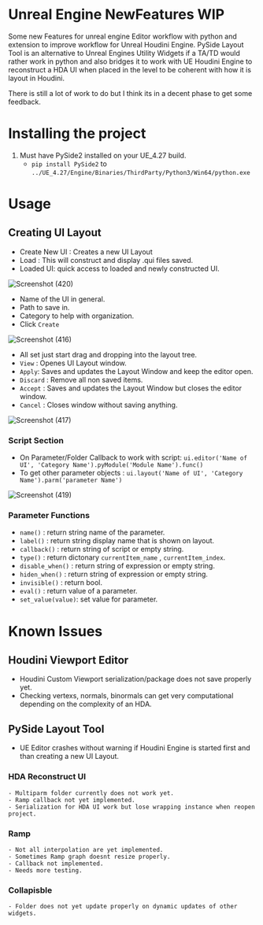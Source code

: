 # Unreal Engine NewFeatures WIP

Some new Features for unreal engine Editor workflow with python and extension to improve workflow for Unreal Houdini Engine.
PySide Layout Tool is an alternative to Unreal Engines Utility Widgets if a TA/TD would rather work in python and also bridges it
to work with UE Houdini Engine to reconstruct a HDA UI when placed in the level to be coherent with how it is layout in Houdini.

There is still a lot of work to do but I think its in a decent phase to get some feedback.

# Installing the project
 1. Must have PySide2 installed on your UE_4.27 build.
    - ```pip install PySide2``` to ```../UE_4.27/Engine/Binaries/ThirdParty/Python3/Win64/python.exe```
 
# Usage
## Creating UI Layout
  - Create New UI : Creates a new UI Layout
  - Load : This will construct and display .qui files saved.
  - Loaded UI: quick access to loaded and newly constructed UI.
  
  ![Screenshot (420)](https://user-images.githubusercontent.com/19835724/166124237-315b7136-ddd3-4f66-830c-05ff62fd1fda.png)
  
  - Name of the UI in general.
  - Path to save in.
  - Category to help with organization.
  - Click ``` Create ```
  
  ![Screenshot (416)](https://user-images.githubusercontent.com/19835724/166124239-1b3369cb-d6ca-415c-86b8-f92e2fd43f2c.png)
  
  - All set just start drag and dropping into the layout tree.
  - ```View``` : Openes UI Layout window.
  - ```Apply```: Saves and updates the Layout Window and keep the editor open.
  - ```Discard``` : Remove all non saved items.
  - ```Accept``` : Saves and updates the Layout Window but closes the editor window.
  - ```Cancel``` : Closes window without saving anything.
  
  ![Screenshot (417)](https://user-images.githubusercontent.com/19835724/166125449-0bb88897-484b-43a4-9ecd-c05728df92ea.png)
  
  ### Script Section
     
   - On Parameter/Folder Callback to work with script: ```ui.editor('Name of UI', 'Category Name').pyModule('Module Name').func()```
   - To get other parameter objects : ```ui.layout('Name of UI', 'Category Name').parm('parameter Name')```
    
   ![Screenshot (419)](https://user-images.githubusercontent.com/19835724/166126567-36066af9-ab27-44e5-9a3e-8d211eca260c.png)
   
  ### Parameter Functions
   
   - ```name()``` : return string name of the parameter.
   - ```label()``` : return string display name that is shown on layout.
   - ```callback()``` : return string of script or empty string.
   - ```type()``` : return dictonary ```currentItem_name``` , ```currentItem_index```.
   - ```disable_when()``` : return string of expression or empty string.
   - ```hiden_when()``` : return string of expression or empty string.
   - ```invisible()``` : return bool.
   - ```eval()``` : return value of a parameter.
   - ```set_value(value)```: set value for parameter.
  
  
# Known Issues 

## Houdini Viewport Editor
- Houdini Custom Viewport serialization/package does not save properly yet.
- Checking vertexs, normals, binormals can get very computational depending on the complexity of an HDA.

## PySide Layout Tool
  - UE Editor crashes without warning if Houdini Engine is started first and than creating a new UI Layout.
  
  ### HDA Reconstruct UI
    - Multiparm folder currently does not work yet.
    - Ramp callback not yet implemented.
    - Serialization for HDA UI work but lose wrapping instance when reopen project.

  ### Ramp
    - Not all interpolation are yet implemented.
    - Sometimes Ramp graph doesnt resize properly.
    - Callback not implemented.
    - Needs more testing.
    
  ### Collapisble
    - Folder does not yet update properly on dynamic updates of other widgets.
    
   
    
    
  
